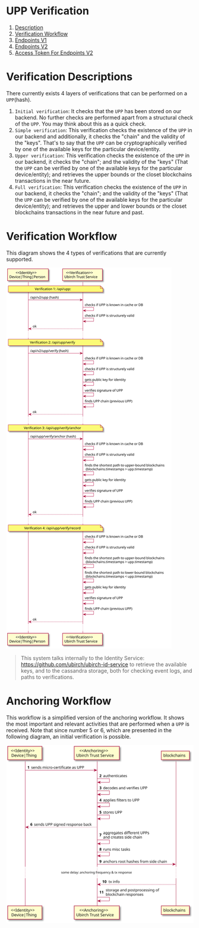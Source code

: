 # UPP Verification

1. [Description](#verification-descriptions)
2. [Verification Workflow](#verification-workflow)
3. [Endpoints V1](V1.md)
4. [Endpoints V2](V2.md)
5. [Access Token For Endpoints V2](AccessToken.md)

# Verification Descriptions

There currently exists 4 layers of verifications that can be performed on a `UPP`(hash).

1. `Initial verification`: It checks that the `UPP` has been stored on our backend. No further checks are performed apart
   from a structural check of the `UPP`. You may think about this as a quick check.
2. `Simple verification`: This verification checks the existence of the `UPP` in our backend and additionally, it checks
   the "chain" and the validity of the "keys". That's to say that the `UPP` can be cryptographically verified by one of
   the available keys for the particular device/entity.
3. `Upper verification`: This verification checks the existence of the `UPP` in our backend, it checks the "chain"; and
   the validity of the "keys" (That the `UPP` can be verified by one of the available keys for the particular
   device/entity); and retrieves the upper bounds or the closet blockchains transactions in the near future.
4. `Full verification`: This verification checks the existence of the `UPP` in our backend, it checks the "chain"; and the
   validity of the "keys" (That the `UPP` can be verified by one of the available keys for the particular device/entity);
   and retrieves the upper and lower bounds or the closet blockchains transactions in the near future and past.

# Verification Workflow

This diagram shows the 4 types of verifications that are currently supported.

![Verification](../.images/Verification.svg)

> This system talks internally to the Identity Service: https://github.com/ubirch/ubirch-id-service to retrieve the available keys, and to the cassandra storage, both for checking event logs, and paths to verifications.

# Anchoring Workflow

This workflow is a simplified version of the anchoring workflow. It shows the most important and relevant activities
that are performed when a `UPP` is received. Note that since number 5 or 6, which are presented in the following diagram,
an initial verification is possible.

![Anchoring](../.images/Anchoring.svg)


